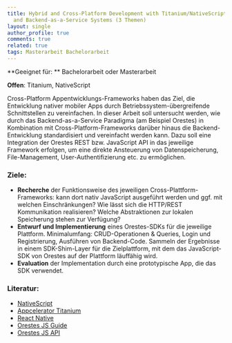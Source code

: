 ```yaml
---
title: Hybrid and Cross-Platform Development with Titanium/NativeScript/React Native
  and Backend-as-a-Service Systems (3 Themen)
layout: single
author_profile: true
comments: true
related: true
tags: Masterarbeit Bachelorarbeit
---
```


**Geeignet für: ** Bachelorarbeit oder Masterarbeit

**Offen**: Titanium, NativeScript

Cross-Platform Appentwicklungs-Frameworks haben das Ziel, die Entwicklung nativer mobiler Apps durch Betriebssystem-übergreifende Schnittstellen zu vereinfachen. In dieser Arbeit soll untersucht werden, wie durch das Backend-as-a-Service Paradigma (am Beispiel Orestes) in Kombination mit Cross-Platform-Frameworks darüber hinaus die Backend-Entwicklung standardisiert und vereinfacht werden kann. Dazu soll eine Integration der Orestes REST bzw. JavaScript API in das jeweilige Framework erfolgen, um eine direkte Ansteuerung von Datenspeicherung, File-Management, User-Authentifizierung etc. zu ermöglichen.

### Ziele:

-   **Recherche** der Funktionsweise des jeweiligen Cross-Plattform-Frameworks: kann dort nativ JavaScript ausgeführt werden und ggf. mit welchen Einschränkungen? Wie lässt sich die HTTP/REST Kommunikation realisieren? Welche Abstraktionen zur lokalen Speicherung stehen zur Verfügung?
-   **Entwurf und Implementierung** eines Orestes-SDKs für die jeweilige Plattform. Minimalumfang: CRUD-Operationen & Queries, Login und Registrierung, Ausführen von Backend-Code. Sammeln der Ergebnisse in einem SDK-Shim-Layer für die Zielplattform, mit dem das JavaScript-SDK von Orestes auf der Plattform läuffähig wird.
-   **Evaluation** der Implementation durch eine prototypische App, die das SDK verwendet.

### Literatur:

-   [NativeScript](https://www.nativescript.org/)
-   [Appcelerator Titanium](http://docs.appcelerator.com/platform/latest/#!/guide/Appcelerator_Platform)
-   [React Native](https://facebook.github.io/react-native/)
-   [Orestes JS Guide](http://www.baqend.com/js-sdk/latest/baqend.html)
-   [Orestes JS API](http://www.baqend.com/guide/)